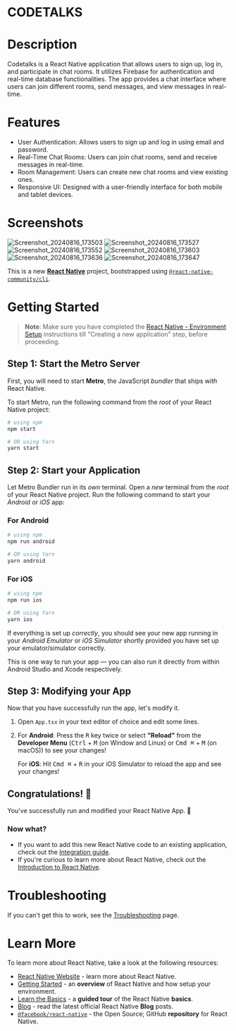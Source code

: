 # CODETALKS

# Description

Codetalks is a React Native application that allows users to sign up, log in, and participate in chat rooms. It utilizes Firebase for authentication and real-time database functionalities. The app provides a chat interface where users can join different rooms, send messages, and view messages in real-time.

# Features

- User Authentication: Allows users to sign up and log in using email and password.
- Real-Time Chat Rooms: Users can join chat rooms, send and receive messages in real-time.
- Room Management: Users can create new chat rooms and view existing ones.
- Responsive UI: Designed with a user-friendly interface for both mobile and tablet devices.

# Screenshots

![Screenshot_20240816_173503](https://github.com/user-attachments/assets/d6745dba-78b2-4ab9-bebf-1d86bd65a248)
![Screenshot_20240816_173527](https://github.com/user-attachments/assets/f4b64369-1bb8-4607-b870-63de292b0a27)
![Screenshot_20240816_173552](https://github.com/user-attachments/assets/7b1ccbf8-bb97-4618-bec5-c871470d9183)
![Screenshot_20240816_173603](https://github.com/user-attachments/assets/ea43ed8e-ec5e-4f36-ad0e-a600f7462121)
![Screenshot_20240816_173636](https://github.com/user-attachments/assets/f643bcac-24e8-449d-990a-e8799be864a5)
![Screenshot_20240816_173647](https://github.com/user-attachments/assets/d29924e5-4788-446c-8dc7-2a09f8ddb90d)




This is a new [**React Native**](https://reactnative.dev) project, bootstrapped using [`@react-native-community/cli`](https://github.com/react-native-community/cli).

# Getting Started

>**Note**: Make sure you have completed the [React Native - Environment Setup](https://reactnative.dev/docs/environment-setup) instructions till "Creating a new application" step, before proceeding.

## Step 1: Start the Metro Server

First, you will need to start **Metro**, the JavaScript _bundler_ that ships _with_ React Native.

To start Metro, run the following command from the _root_ of your React Native project:

```bash
# using npm
npm start

# OR using Yarn
yarn start
```

## Step 2: Start your Application

Let Metro Bundler run in its _own_ terminal. Open a _new_ terminal from the _root_ of your React Native project. Run the following command to start your _Android_ or _iOS_ app:

### For Android

```bash
# using npm
npm run android

# OR using Yarn
yarn android
```

### For iOS

```bash
# using npm
npm run ios

# OR using Yarn
yarn ios
```

If everything is set up _correctly_, you should see your new app running in your _Android Emulator_ or _iOS Simulator_ shortly provided you have set up your emulator/simulator correctly.

This is one way to run your app — you can also run it directly from within Android Studio and Xcode respectively.

## Step 3: Modifying your App

Now that you have successfully run the app, let's modify it.

1. Open `App.tsx` in your text editor of choice and edit some lines.
2. For **Android**: Press the <kbd>R</kbd> key twice or select **"Reload"** from the **Developer Menu** (<kbd>Ctrl</kbd> + <kbd>M</kbd> (on Window and Linux) or <kbd>Cmd ⌘</kbd> + <kbd>M</kbd> (on macOS)) to see your changes!

   For **iOS**: Hit <kbd>Cmd ⌘</kbd> + <kbd>R</kbd> in your iOS Simulator to reload the app and see your changes!

## Congratulations! :tada:

You've successfully run and modified your React Native App. :partying_face:

### Now what?

- If you want to add this new React Native code to an existing application, check out the [Integration guide](https://reactnative.dev/docs/integration-with-existing-apps).
- If you're curious to learn more about React Native, check out the [Introduction to React Native](https://reactnative.dev/docs/getting-started).

# Troubleshooting

If you can't get this to work, see the [Troubleshooting](https://reactnative.dev/docs/troubleshooting) page.

# Learn More

To learn more about React Native, take a look at the following resources:

- [React Native Website](https://reactnative.dev) - learn more about React Native.
- [Getting Started](https://reactnative.dev/docs/environment-setup) - an **overview** of React Native and how setup your environment.
- [Learn the Basics](https://reactnative.dev/docs/getting-started) - a **guided tour** of the React Native **basics**.
- [Blog](https://reactnative.dev/blog) - read the latest official React Native **Blog** posts.
- [`@facebook/react-native`](https://github.com/facebook/react-native) - the Open Source; GitHub **repository** for React Native.
